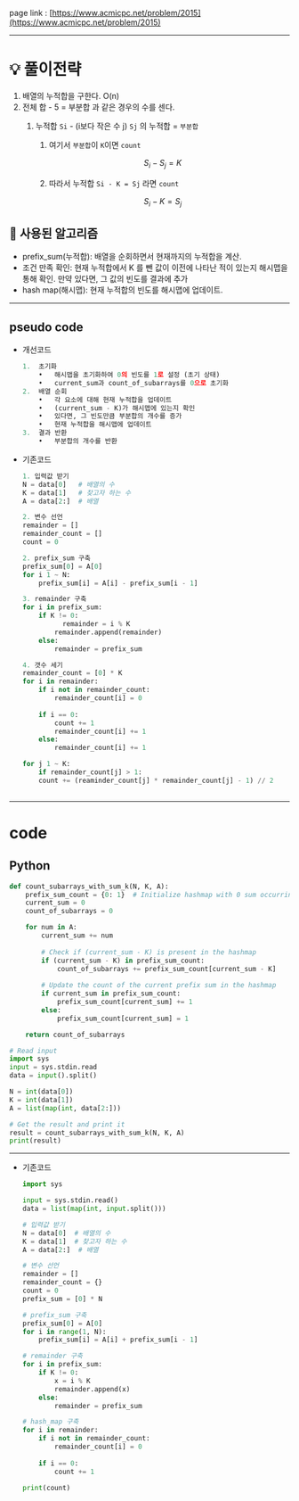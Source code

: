 page link : [https://www.acmicpc.net/problem/2015](https://www.acmicpc.net/problem/2015)

---

# 💡 풀이전략
1. 배열의 누적합을 구한다. O(n)
2. 전체 합 - 5 = 부분합 과 같은 경우의 수를 센다.
    1. 누적합 `Si` - (i보다 작은 수 j) `Sj` 의 누적합 = `부분합` 
        1. 여기서 `부분합`이 `K`이면 `count`
            
        $$
        S_i-S_j=K
        $$
            
        2. 따라서 누적합 `Si - K = Sj` 라면 `count`<br>
      
        $$
        S_i - K = S_j
        $$
           

## 🎨 사용된 알고리즘
- prefix_sum(누적합): 배열을 순회하면서 현재까지의 누적합을 계산.
- 조건 만족 확인: 현재 누적합에서  K 를 뺀 값이 이전에 나타난 적이 있는지 해시맵을 통해 확인.
만약 있다면, 그 값의 빈도를 결과에 추가
- hash map(해시맵): 현재 누적합의 빈도를 해시맵에 업데이트.

---

## pseudo code

- 개선코드
    
    ```python
    1.	초기화
    	•	해시맵을 초기화하여 0의 빈도를 1로 설정 (초기 상태)
    	•	current_sum과 count_of_subarrays를 0으로 초기화
    2.	배열 순회
    	•	각 요소에 대해 현재 누적합을 업데이트
    	•	(current_sum - K)가 해시맵에 있는지 확인
    	•	있다면, 그 빈도만큼 부분합의 개수를 증가
    	•	현재 누적합을 해시맵에 업데이트
    3.	결과 반환
    	•	부분합의 개수를 반환
    ```
    
- 기존코드
    
    ```python
    1. 입력값 받기
    N = data[0]   # 배열의 수
    K = data[1]   # 찾고자 하는 수
    A = data[2:]  # 배열
    
    2. 변수 선언
    remainder = []
    remainder_count = []
    count = 0
    
    2. prefix_sum 구축
    prefix_sum[0] = A[0]
    for i 1 ~ N:
        prefix_sum[i] = A[i] - prefix_sum[i - 1]
    
    3. remainder 구축
    for i in prefix_sum:
        if K != 0:
    	      remainder = i % K
            remainder.append(remainder)
        else:
            remainder = prefix_sum
    
    4. 갯수 세기
    remainder_count = [0] * K
    for i in remainder:
        if i not in remainder_count:
            remainder_count[i] = 0
            
        if i == 0:
            count += 1
            remainder_count[i] += 1
        else:
            remainder_count[i] += 1
    
    for j 1 ~ K:
        if remainder_count[j] > 1:
        count += (reaminder_count[j] * remainder_count[j] - 1) // 2
        
    ```
    

---

# code

## Python

```python
def count_subarrays_with_sum_k(N, K, A):
    prefix_sum_count = {0: 1}  # Initialize hashmap with 0 sum occurring once
    current_sum = 0
    count_of_subarrays = 0

    for num in A:
        current_sum += num
        
        # Check if (current_sum - K) is present in the hashmap
        if (current_sum - K) in prefix_sum_count:
            count_of_subarrays += prefix_sum_count[current_sum - K]
        
        # Update the count of the current prefix sum in the hashmap
        if current_sum in prefix_sum_count:
            prefix_sum_count[current_sum] += 1
        else:
            prefix_sum_count[current_sum] = 1

    return count_of_subarrays

# Read input
import sys
input = sys.stdin.read
data = input().split()

N = int(data[0])
K = int(data[1])
A = list(map(int, data[2:]))

# Get the result and print it
result = count_subarrays_with_sum_k(N, K, A)
print(result)
```

---

- 기존코드
    
    ```python
    import sys
    
    input = sys.stdin.read()
    data = list(map(int, input.split()))
    
    # 입력값 받기
    N = data[0]  # 배열의 수
    K = data[1]  # 찾고자 하는 수
    A = data[2:]  # 배열
    
    # 변수 선언
    remainder = []
    remainder_count = {}
    count = 0
    prefix_sum = [0] * N
    
    # prefix_sum 구축
    prefix_sum[0] = A[0]
    for i in range(1, N):
        prefix_sum[i] = A[i] + prefix_sum[i - 1]
    
    # remainder 구축
    for i in prefix_sum:
        if K != 0:
            x = i % K
            remainder.append(x)
        else:
            remainder = prefix_sum
    
    # hash_map 구축
    for i in remainder:
        if i not in remainder_count:
            remainder_count[i] = 0
            
        if i == 0:
            count += 1
    
    print(count)
    ```

